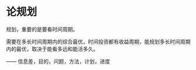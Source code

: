 # 论规划

规划，重要的是要看时间周期。

需要在多长时间周期内的综合最优，时间投资都有收益周期，能规划多长时间周期内的最优，取决于能看多远和能活多久。

——
信息差，目的，问题，方法，计划，进度